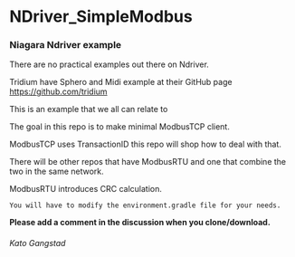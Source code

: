 # NDriver_SimpleModbus

### Niagara Ndriver example

There are no practical examples out there on Ndriver.

Tridium have Sphero and Midi example at their GitHub page https://github.com/tridium

This is an example that we all can relate to

The goal in this repo is to make minimal ModbusTCP client.

ModbusTCP uses TransactionID this repo will shop how to deal with that.

There will be other repos that have ModbusRTU and one that combine the two in the same network.

ModbusRTU introduces CRC calculation.

`You will have to modify the environment.gradle file for your needs.`

**Please add a comment in the discussion when you clone/download.**

###### Kato Gangstad

